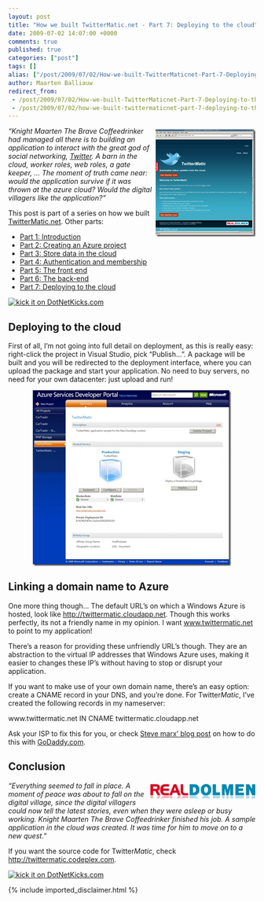 ```yaml
---
layout: post
title: "How we built TwitterMatic.net - Part 7: Deploying to the cloud"
date: 2009-07-02 14:07:00 +0000
comments: true
published: true
categories: ["post"]
tags: []
alias: ["/post/2009/07/02/How-we-built-TwitterMaticnet-Part-7-Deploying-to-the-cloud.aspx", "/post/2009/07/02/how-we-built-twittermaticnet-part-7-deploying-to-the-cloud.aspx"]
author: Maarten Balliauw
redirect_from:
 - /post/2009/07/02/How-we-built-TwitterMaticnet-Part-7-Deploying-to-the-cloud.aspx
 - /post/2009/07/02/how-we-built-twittermaticnet-part-7-deploying-to-the-cloud.aspx
---
```

<p><em><a href="http://www.twittermatic.net/" target="_blank"><img style="border-right-width: 0px; margin: 5px 0px 5px 5px; display: inline; border-top-width: 0px; border-bottom-width: 0px; border-left-width: 0px" title="TwitterMatic - Schedule your Twitter updates" src="/images/twittermatic1015%5B4%5D%5B4%5D.png" border="0" alt="TwitterMatic - Schedule your Twitter updates" width="204" height="219" align="right" /></a></em><em>&ldquo;K</em><em>night Maarten The Brave Coffeedrinker had managed all there is to building an application to interact with the great god of social networking, <a href="http://www.twitter.com" target="_blank">Twitter</a>. A barn in the cloud, worker roles, web roles, a gate keeper, &hellip; The moment of truth came near: would the application survive if it was thrown at the azure cloud? Would the digital villagers like the application?&rdquo;</em></p>
<p>This post is part of a series on how we built <a href="http://www.twittermatic.net/" target="_blank">TwitterMatic.net</a>. Other parts:</p>
<ul>
<li><a href="/post/2009/07/02/How-we-built-TwitterMaticnet-Part-1-Introduction.aspx">Part 1: Introduction </a></li>
<li><a href="/post/2009/07/02/How-we-built-TwitterMaticnet-Part-2-Creating-an-Azure-project.aspx">Part 2: Creating an Azure project </a></li>
<li><a href="/post/2009/07/02/How-we-built-TwitterMaticnet-Part-3-Store-data-in-the-cloud.aspx">Part 3: Store data in the cloud </a></li>
<li><a href="/post/2009/07/02/How-we-built-TwitterMaticnet-Part-4-Authentication-and-membership.aspx">Part 4: Authentication and membership </a></li>
<li><a href="/post/2009/07/02/How-we-built-TwitterMaticnet-Part-5-the-front-end.aspx">Part 5: The front end </a></li>
<li><a href="/post/2009/07/02/How-we-built-TwitterMaticnet-Part-6-The-back-end.aspx">Part 6: The back-end </a></li>
<li><a href="/post/2009/07/02/How-we-built-TwitterMaticnet-Part-7-Deploying-to-the-cloud.aspx">Part 7: Deploying to the cloud </a></li>
</ul>
<p><a href="http://www.dotnetkicks.com/kick/?url=/post/2009/07/02/How-we-built-TwitterMaticnet-Part-7-Deploying-to-the-cloud.aspx&amp;title=How we built TwitterMatic.net - Part 7: Deploying to the cloud">
                    <img src="http://www.dotnetkicks.com/Services/Images/KickItImageGenerator.ashx?url=/post/2009/07/02/How-we-built-TwitterMaticnet-Part-7-Deploying-to-the-cloud.aspx" border="0" alt="kick it on DotNetKicks.com" />
                  </a></p>
<h2>Deploying to the cloud</h2>
<p>First of all, I&rsquo;m not going into full detail on deployment, as this is really easy: right-click the project in Visual Studio, pick &ldquo;Publish&hellip;&rdquo;. A package will be built and you will be redirected to the deployment interface, where you can upload the package and start your application. No need to buy servers, no need for your own datacenter: just upload and run!</p>
<p><a href="/images/deploy.jpg"><img style="border-right-width: 0px; margin: 5px auto; display: block; float: none; border-top-width: 0px; border-bottom-width: 0px; border-left-width: 0px" title="Deployment interface" src="/images/deploy_thumb.jpg" border="0" alt="Deployment interface" width="404" height="358" /></a></p>
<h2>Linking a domain name to Azure</h2>
<p>One more thing though&hellip; The default URL&rsquo;s on which a Windows Azure is hosted, look like <a href="http://twittermatic.cloudapp.net">http://twittermatic.cloudapp.net</a>. Though this works perfectly, its not a friendly name in my opinion. I want <a href="http://www.twittermatic.net">www.twittermatic.net</a> to point to my application!</p>
<p>There&rsquo;s a reason for providing these unfriendly URL&rsquo;s though. They are an abstraction to the virtual IP addresses that Windows Azure uses, making it easier to changes these IP&rsquo;s without having to stop or disrupt your application.</p>
<p>If you want to make use of your own domain name, there&rsquo;s an easy option: create a CNAME record in your DNS, and you&rsquo;re done. For Twitter<em>Matic</em>, I&rsquo;ve created the following records in my nameserver:</p>
<p>www.twittermatic.net IN CNAME twittermatic.cloudapp.net</p>
<p>Ask your ISP to fix this for you, or check <a href="http://blog.smarx.com/posts/custom-domain-names-in-windows-azure" target="_blank">Steve marx&rsquo; blog post</a> on how to do this with <a href="http://www.godaddy.com" target="_blank">GoDaddy.com</a>.</p>
<h2>Conclusion</h2>
<p><em><a href="http://www.realdolmen.com" target="_blank"><img style="border-right-width: 0px; margin: 5px 0px 5px 5px; display: inline; border-top-width: 0px; border-bottom-width: 0px; border-left-width: 0px" title="RealDolmen Windows Azure" src="/images/logorealdolmen_2.jpg" border="0" alt="RealDolmen Windows Azure" width="215" height="31" align="right" /></a> &ldquo;Everything seemed to fall in place. A moment of peace was about to fall on the digital village, since the digital villagers could now tell the latest stories, even when they were asleep or busy working. Knight Maarten The Brave Coffeedrinker finished his job. A sample application in the cloud was created. It was time for him to move on to a new quest.&rdquo;</em></p>
<p>If you want the source code for Twitter<em>Matic</em>, check <a href="http://twittermatic.codeplex.com">http://twittermatic.codeplex.com</a>.</p>
<p><a href="http://www.dotnetkicks.com/kick/?url=/post/2009/07/02/How-we-built-TwitterMaticnet-Part-7-Deploying-to-the-cloud.aspx&amp;title=How we built TwitterMatic.net - Part 7: Deploying to the cloud">
                    <img src="http://www.dotnetkicks.com/Services/Images/KickItImageGenerator.ashx?url=/post/2009/07/02/How-we-built-TwitterMaticnet-Part-7-Deploying-to-the-cloud.aspx" border="0" alt="kick it on DotNetKicks.com" />
                  </a></p>

{% include imported_disclaimer.html %}

